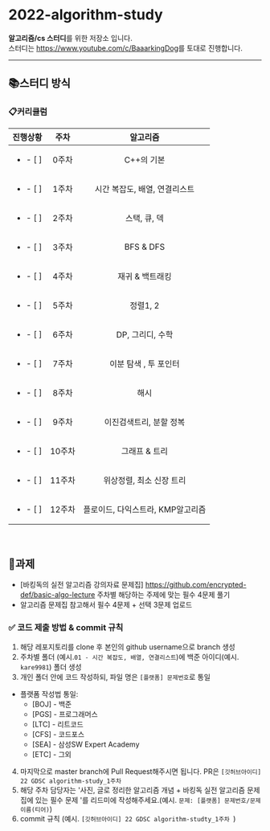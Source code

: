 # 2022-algorithm-study

**알고리즘/cs 스터디**를 위한 저장소 입니다. </br>
스터디는 <https://www.youtube.com/c/BaaarkingDog>를 토대로 진행합니다.

---
## 📚스터디 방식
### 📋커리큘럼
| 진행상황 | 주차 | 알고리즘 |
|:----------:|:----------:|:----------:|
| <ul><li>- [ ] </li></ul> | 0주차 | C++의 기본 |
| <ul><li>- [ ] </li></ul> | 1주차 | 시간 복잡도, 배열, 연결리스트 |
| <ul><li>- [ ] </li></ul> | 2주차 | 스택, 큐, 덱 |
| <ul><li>- [ ] </li></ul> | 3주차 | BFS & DFS |
| <ul><li>- [ ] </li></ul> | 4주차 | 재귀 & 백트래킹 |
| <ul><li>- [ ] </li></ul> | 5주차 | 정렬1, 2|
| <ul><li>- [ ] </li></ul> | 6주차 | DP, 그리디, 수학 |
| <ul><li>- [ ] </li></ul> | 7주차 | 이분 탐색 , 투 포인터 |
| <ul><li>- [ ] </li></ul> | 8주차 | 해시 |
| <ul><li>- [ ] </li></ul> | 9주차 | 이진검색트리, 분할 정복 |
| <ul><li>- [ ] </li></ul> | 10주차 | 그래프 & 트리 |
| <ul><li>- [ ] </li></ul> | 11주차 | 위상정렬, 최소 신장 트리 |
| <ul><li>- [ ] </li></ul> | 12주차 | 플로이드, 다익스트라, KMP알고리즘 |

<br/>

## 📝과제
- [바킹독의 실전 알고리즘 강의자료 문제집] <https://github.com/encrypted-def/basic-algo-lecture> 주차별 해당하는 주제에 맞는 필수 4문제 풀기
- 알고리즘 문제집 참고해서 필수 4문제 + 선택 3문제 업로드

### ✅ 코드 제출 방법 & commit 규칙
1. 해당 레포지토리를 clone 후 본인의 github username으로 branch 생성
2. 주차별 폴더 (예시.```01 - 시간 복잡도, 배열, 연결리스트```)에 백준 아이디(예시. ```kare9981```) 폴더 생성
3. 개인 폴더 안에 코드 작성하되, 파일 명은 ```[플랫폼] 문제번호```로 통일
- 플랫폼 작성법 통일: 
  * [BOJ] - 백준 
  * [PGS] - 프로그래머스
  * [LTC] - 리트코드
  * [CFS] - 코드포스
  * [SEA] - 삼성SW Expert Academy
  * [ETC] - 그외
4. 마지막으로 master branch에 Pull Request해주시면 됩니다. PR은 ```[깃허브아이디] 22 GDSC algorithm-study_1주차```
5. 해당 주차 담당자는 '사진, 글로 정리한 알고리즘 개념 + 바킹독 실전 알고리즘 문제집에 있는 필수 문제 '를 리드미에 작성해주세요.(예시. ```문제: [플랫폼] 문제번호/문제이름(티어)```)
6. commit 규칙 (예시. ```[깃허브아이디] 22 GDSC algorithm-studty_1주차 ```)
